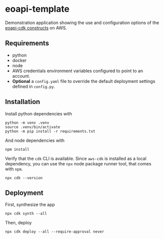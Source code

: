 # eoapi-template

Demonstration application showing the use and configuration options of the [eoapi-cdk constructs](https://github.com/developmentseed/eoapi-cdk) on AWS.

## Requirements

- python
- docker
- node
- AWS credentials environment variables configured to point to an account. 
- **Optional** a `config.yaml` file to override the default deployment settings defined in `config.py`.

## Installation

Install python dependencies with 

```
python -m venv .venv
source .venv/bin/activate
python -m pip install -r requirements.txt
```

And node dependencies with 

```
npm install
```

Verify that the `cdk` CLI is available. Since `aws-cdk` is installed as a local dependency, you can use the `npx` node package runner tool, that comes with `npm`.

```
npx cdk --version
```
## Deployment

First, synthesize the app 

```
npx cdk synth --all
```

Then, deploy

```
npx cdk deploy --all --require-approval never
```